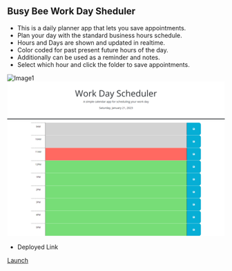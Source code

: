 ## Busy Bee Work Day Sheduler

* This is a daily planner app that lets you save appointments.
* Plan your day with the standard business hours schedule.
* Hours and Days are shown and updated in realtime. 
* Color coded for past present future hours of the day.
* Additionally can be used as a reminder and notes. 
* Select which hour and click the folder to save appointments.

![Image1](./images/workday.gif)
![Image2](./images/workday.png)


* Deployed Link

<a href="https://joeyblue27.github.io/Busy-Bee-Work-Day-Scheduler"
target="_blank">Launch</a>

